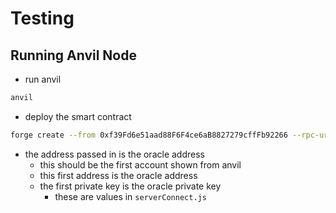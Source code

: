 # Testing
## Running Anvil Node
- run anvil
```sh
anvil
```
- deploy the smart contract
```sh
forge create --from 0xf39Fd6e51aad88F6F4ce6aB8827279cffFb92266 --rpc-url http://localhost:8545 --legacy --unlocked src/PoolShares.sol:PoolShares --constructor-args "0xf39Fd6e51aad88F6F4ce6aB8827279cffFb92266" "Quarry" "QRY" ""
```
- the address passed in is the oracle address
    - this should be the first account shown from anvil
    - this first address is the oracle address
    - the first private key is the oracle private key
        - these are values in `serverConnect.js`
